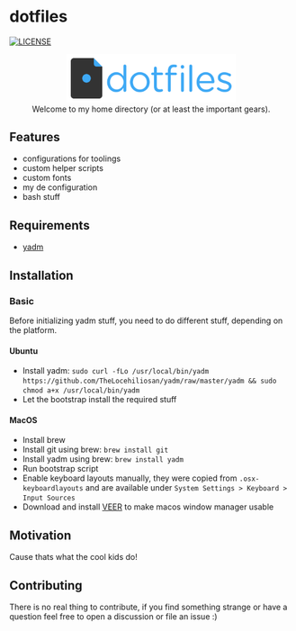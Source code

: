 dotfiles
===
[![LICENSE](https://img.shields.io/github/license/timo-reymann/dotfiles)](https://github.com/timo-reymann/dotfiles/blob/main/LICENSE)

<p align="center">
	<img width="300" src=".github/logo.png">
    <br />
	Welcome to my home directory (or at least the important gears).
</p>

## Features
- configurations for toolings
- custom helper scripts
- custom fonts
- my de configuration
- bash stuff

## Requirements
- [yadm](https://yadm.io/)

## Installation
### Basic
Before initializing yadm stuff, you need to do different stuff,
depending on the platform.

#### Ubuntu
- Install yadm: ``sudo curl -fLo /usr/local/bin/yadm https://github.com/TheLocehiliosan/yadm/raw/master/yadm && sudo chmod a+x /usr/local/bin/yadm``
- Let the bootstrap install the required stuff

#### MacOS
- Install brew
- Install git using brew: `brew install git`
- Install yadm using brew: `brew install yadm`
- Run bootstrap script
- Enable keyboard layouts manually, they were copied from
  `.osx-keyboardlayouts` and are available under `System Settings >
Keyboard > Input Sources`
- Download and install [VEER](http://veeer.io) to make macos window manager usable

## Motivation
Cause thats what the cool kids do!

## Contributing
There is no real thing to contribute, if you find something strange or
have a question feel free to open a discussion or file an issue :)
